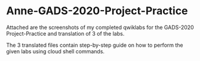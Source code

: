 # Anne-GADS-2020-Project-Practice

Attached are the screenshots of my completed qwiklabs for the GADS-2020 Project-Practice and translation of 3 of the labs.

The 3 translated files contain step-by-step guide on how to perform the given labs using cloud shell commands.
